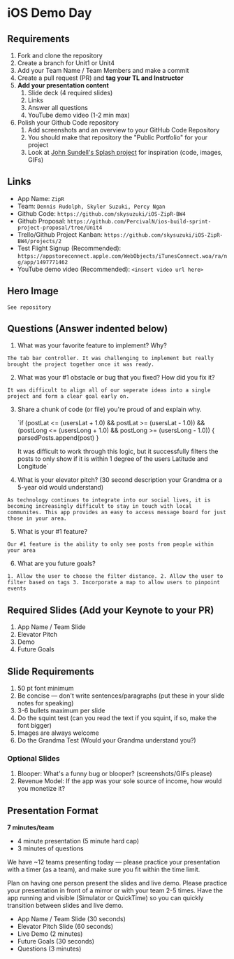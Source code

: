# iOS Demo Day

## Requirements

1. Fork and clone the repository
2. Create a branch for Unit1 or Unit4
3. Add your Team Name / Team Members and make a commit
4. Create a pull request (PR) and **tag your TL and Instructor**
5. **Add your presentation content**
    1. Slide deck (4 required slides)
    2. Links
    3. Answer all questions 
    4. YouTube demo video (1-2 min max)
6. Polish your Github Code repository
    1. Add screenshots and an overview to your GitHub Code Repository
    2. You should make that repository the "Public Portfolio" for your project
    3. Look at [John Sundell's Splash project](https://github.com/JohnSundell/Splash) for inspiration (code, images, GIFs)


## Links

* App Name: `ZipR`
* Team: `Dennis Rudolph, Skyler Suzuki, Percy Ngan`
* Github Code: `https://github.com/skysuzuki/iOS-ZipR-BW4`
* Github Proposal: `https://github.com/PercivalN/ios-build-sprint-project-proposal/tree/Unit4`
* Trello/Github Project Kanban: `https://github.com/skysuzuki/iOS-ZipR-BW4/projects/2`
* Test Flight Signup (Recommended): `https://appstoreconnect.apple.com/WebObjects/iTunesConnect.woa/ra/ng/app/1497771462`
* YouTube demo video (Recommended): `<insert video url here>`

## Hero Image

`See repository `

## Questions (Answer indented below)

1. What was your favorite feature to implement? Why?

`The tab bar controller. It was challenging to implement but really brought the project together once it was ready.`

2. What was your #1 obstacle or bug that you fixed? How did you fix it?

`It was difficult to align all of our seperate ideas into a single project and form a clear goal early on.`
  
3. Share a chunk of code (or file) you're proud of and explain why.

    `if (postLat <= (usersLat + 1.0) && postLat >= (usersLat - 1.0)) && (postLong <= (usersLong + 1.0) && postLong >= (usersLong - 1.0))  {
        parsedPosts.append(post)
    }
    
    It was difficult to work through this logic, but it successfully filters the posts to only show if it is within 1 degree of the users Latitude and Longitude`
  
4. What is your elevator pitch? (30 second description your Grandma or a 5-year old would understand)

`As technology continues to integrate into our social lives, it is becoming increasingly difficult to stay in touch with local communites. This app provides an easy to access message board for just those in your area.`
  
5. What is your #1 feature?

`Our #1 feature is the ability to only see posts from people within your area`
  
6. What are you future goals?

`1. Allow the user to choose the filter distance.
2. Allow the user to filter based on tags
3. Incorporate a map to allow users to pinpoint events`

## Required Slides (Add your Keynote to your PR)

1. App Name / Team Slide
2. Elevator Pitch
3. Demo
4. Future Goals

## Slide Requirements

1. 50 pt font minimum
2. Be concise — don't write sentences/paragraphs (put these in your slide notes for speaking)
3. 3-6 bullets maximum per slide
4. Do the squint test (can you read the text if you squint, if so, make the font bigger)
6. Images are always welcome
7. Do the Grandma Test (Would your Grandma understand you?)

### Optional Slides

1. Blooper: What's a funny bug or blooper? (screenshots/GIFs please)
2. Revenue Model: If the app was your sole source of income, how would you monetize it?

## Presentation Format

**7 minutes/team**

* 4 minute presentation (5 minute hard cap)
* 3 minutes of questions

We have ~12 teams presenting today — please practice your presentation with a timer (as a team), and make sure you fit within the time limit.

Plan on having one person present the slides and live demo. Please practice your presentation in front of a mirror or with your team 2-5 times. Have the app running and visible (Simulator or QuickTime) so you can quickly transition between slides and live demo.

* App Name / Team Slide (30 seconds)
* Elevator Pitch Slide (60 seconds)
* Live Demo (2 minutes)
* Future Goals (30 seconds)
* Questions (3 minutes)
